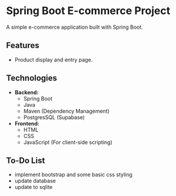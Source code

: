 # Spring Boot E-commerce Project

A simple e-commerce application built with Spring Boot.

## Features

*   Product display and entry page.

## Technologies

*   **Backend:**
    *   Spring Boot
    *   Java
    *   Maven (Dependency Management)
    *   PostgresSQL (Supabase)
*   **Frontend:**
    *   HTML
    *   CSS
    *   JavaScript (For client-side scripting)

## To-Do List

*   implement bootstrap and some basic css styling
*   update database
  * update to sqlite
    
